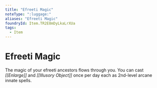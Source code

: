 ```yaml
---
title: "Efreeti Magic"
noteType: ":luggage:"
aliases: "Efreeti Magic"
foundryId: Item.TR2E8mDyLkaLrXUa
tags:
  - Item
---
```


# Efreeti Magic

The magic of your efreeti ancestors flows through you. You can cast _[[Enlarge]]_ and _[[Illusory Object]]_ once per day each as 2nd-level arcane innate spells.
